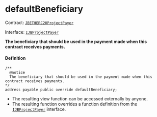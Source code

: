 # defaultBeneficiary

Contract: [`JBETHERC20ProjectPayer`](/dev/api/v2/contracts/or-utilities/jbetherc20projectpayer/README.md)

Interface: [`IJBProjectPayer`](/dev/api/v2/interfaces/ijbprojectpayer.md)

**The beneficiary that should be used in the payment made when this contract receives payments.**

#### Definition

```
/** 
  @notice 
  The beneficiary that should be used in the payment made when this contract receives payments.
*/
address payable public override defaultBeneficiary;
```

* The resulting view function can be accessed externally by anyone.
* The resulting function overrides a function definition from the [`IJBProjectPayer`](/dev/api/v2/interfaces/ijbprojectpayer.md) interface.
